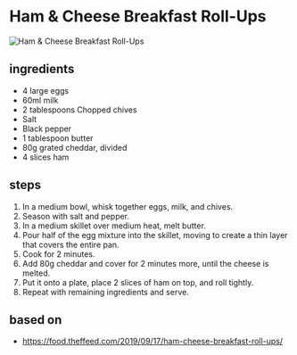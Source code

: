 # Ham & Cheese Breakfast Roll-Ups

![Ham & Cheese Breakfast Roll-Ups](https://recipes.ratcliffefamily.org/images/ham-and-cheese-breakfast-roll-ups.jpg)

## ingredients

- 4 large eggs
- 60ml milk
- 2 tablespoons Chopped chives
- Salt
- Black pepper
- 1 tablespoon butter
- 80g grated cheddar, divided
- 4 slices ham

## steps

1. In a medium bowl, whisk together eggs, milk, and chives.
2. Season with salt and pepper.
3. In a medium skillet over medium heat, melt butter.
4. Pour half of the egg mixture into the skillet, moving to create a thin layer that covers the entire pan.
5. Cook for 2 minutes.
6. Add 80g cheddar and cover for 2 minutes more, until the cheese is melted.
7. Put it onto a plate, place 2 slices of ham on top, and roll tightly.
8. Repeat with remaining ingredients and serve.

## based on

- https://food.theffeed.com/2019/09/17/ham-cheese-breakfast-roll-ups/
